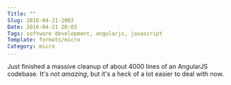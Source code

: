 ```yaml
---
Title: ""
Slug: 2016-04-21-2003
Date: 2016-04-21 20:03
Tags: software development, angularjs, javascript
Template: formats/micro
Category: micro
...
```


Just finished a massive cleanup of about 4000 lines of an AngularJS codebase. It's not *amazing*, but it's a heck of a lot easier to deal with now.
